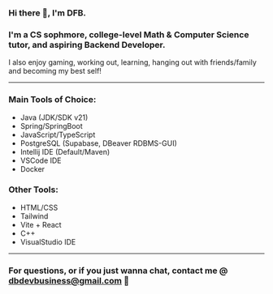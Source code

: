 ### Hi there 👋, I'm DFB.

### I'm a CS sophmore, college-level Math & Computer Science tutor, and aspiring Backend Developer.
I also enjoy gaming, working out, learning, hanging out with friends/family and becoming my best self!

________________________________________

### Main Tools of Choice:
* Java (JDK/SDK v21)
* Spring/SpringBoot
* JavaScript/TypeScript
* PostgreSQL (Supabase, DBeaver RDBMS-GUI)
* Intellij IDE (Default/Maven)
* VSCode IDE
* Docker

### Other Tools:
* HTML/CSS
* Tailwind
* Vite + React
* C++
* VisualStudio IDE

________________________________________

### For questions, or if you just wanna chat, contact me @ dbdevbusiness@gmail.com 📧
